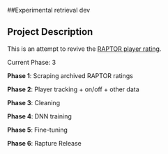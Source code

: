 ##Experimental retrieval dev

## Project Description

This is an attempt to revive the [RAPTOR player rating](https://projects.fivethirtyeight.com/nba-player-ratings/).

Current Phase: 3

**Phase 1**: Scraping archived RAPTOR ratings

**Phase 2**: Player tracking + on/off + other data

**Phase 3**: Cleaning

**Phase 4**: DNN training

**Phase 5**: Fine-tuning

**Phase 6**: Rapture Release

